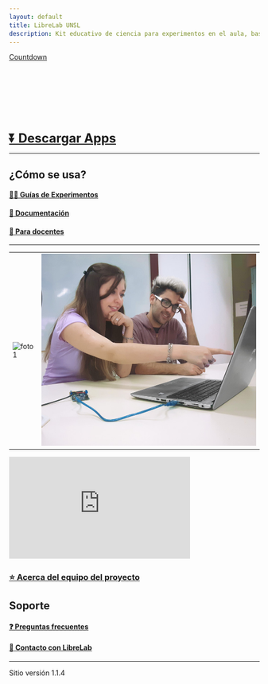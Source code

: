 ```yaml
---
layout: default
title: LibreLab UNSL
description: Kit educativo de ciencia para experimentos en el aula, basado en Arduino.
---
```


<a data-type="countdown" data-id="3329094" class="tickcounter" style="display: block; width: 100%; position: relative; padding-bottom: 25%" title="Countdown" href="//www.tickcounter.com/">Countdown</a><script>(function(d, s, id) { var js, pjs = d.getElementsByTagName(s)[0]; if (d.getElementById(id)) return; js = d.createElement(s); js.id = id; js.src = "//www.tickcounter.com/static/js/loader.js"; pjs.parentNode.insertBefore(js, pjs); }(document, "script", "tickcounter-sdk"));</script>

<b><a style="font-size:25px" href="https://labunsl.github.io/Descargar">⏬ Descargar Apps</a></b>

---



## ¿Cómo se usa?

#### [🧑‍🔬 Guías de Experimentos](Experimentos)

#### [🚀 Documentación](Documentación)

#### [📝 Para docentes](Docentes)

---


|           |              |
|-----------|-------------:|
|![foto1](/assets/img/foto1.gif) | ![foto2](/assets/img/foto2.gif) |

<iframe width="364" height="205" src="https://www.youtube.com/embed/qOeYuYKHJps?controls=1" title="YouTube video player" frameborder="0" allow="accelerometer; autoplay; clipboard-write; encrypted-media; gyroscope; picture-in-picture" allowfullscreen></iframe>

### [⭐ Acerca del equipo del proyecto](Equipo)

## Soporte

#### [❓️ Preguntas frecuentes](FAQ)

#### [💬 Contacto con LibreLab](Contacto)

---

Sitio versión 1.1.4

